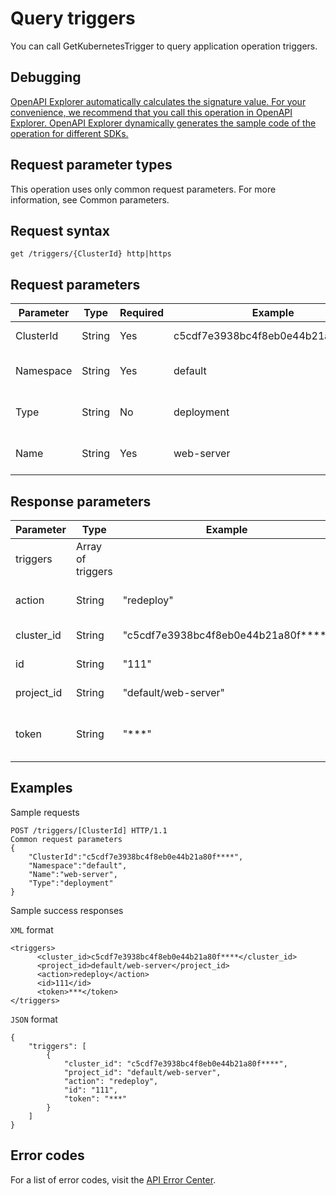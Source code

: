# Query triggers

You can call GetKubernetesTrigger to query application operation triggers.

## Debugging

[OpenAPI Explorer automatically calculates the signature value. For your convenience, we recommend that you call this operation in OpenAPI Explorer. OpenAPI Explorer dynamically generates the sample code of the operation for different SDKs.](https://api.aliyun.com/#product=CS&api=GetKubernetesTrigger&type=ROA&version=2015-12-15)

## Request parameter types

This operation uses only common request parameters. For more information, see Common parameters.

## Request syntax

```
get /triggers/{ClusterId} http|https
```

## Request parameters

|Parameter|Type|Required|Example|Description|
|---------|----|--------|-------|-----------|
|ClusterId|String|Yes|c5cdf7e3938bc4f8eb0e44b21a80f\*\*\*\*|The ID of the cluster. |
|Namespace|String|Yes|default|The name of the namespace. |
|Type|String|No|deployment|The type of the application. |
|Name|String|Yes|web-server|The name of the application. |

## Response parameters

|Parameter|Type|Example|Description|
|---------|----|-------|-----------|
|triggers|Array of triggers| |A list of triggers. |
|action|String|"redeploy"|The operation triggered. |
|cluster\_id|String|"c5cdf7e3938bc4f8eb0e44b21a80f\*\*\*\*"|The ID of the cluster. |
|id|String|"111"|The ID of the trigger. |
|project\_id|String|"default/web-server"|The ID of the project. |
|token|String|"\*\*\*"|The token used to enable a trigger. |

## Examples

Sample requests

```
POST /triggers/[ClusterId] HTTP/1.1
Common request parameters
{
    "ClusterId":"c5cdf7e3938bc4f8eb0e44b21a80f****",
    "Namespace":"default",
    "Name":"web-server",
    "Type":"deployment"
}
```

Sample success responses

`XML` format

```
<triggers>
      <cluster_id>c5cdf7e3938bc4f8eb0e44b21a80f****</cluster_id>
      <project_id>default/web-server</project_id>
      <action>redeploy</action>
      <id>111</id>
      <token>***</token>
</triggers>
```

`JSON` format

```
{
    "triggers": [
        {
            "cluster_id": "c5cdf7e3938bc4f8eb0e44b21a80f****",
            "project_id": "default/web-server",
            "action": "redeploy",
            "id": "111",
            "token": "***"
        }
    ]
}
```

## Error codes

For a list of error codes, visit the [API Error Center](https://error-center.alibabacloud.com/status/product/CS).

